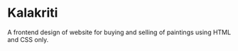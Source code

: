 # Kalakriti
A frontend design of website for buying and selling of paintings using HTML and CSS only.
